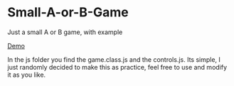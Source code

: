 # Small-A-or-B-Game
Just a small A or B game, with example

[Demo](https://akosnikhazy.github.io/Small-A-or-B-Game/)

In the js folder you find the game.class.js and the controls.js. Its simple, I just randomly decided to make this as practice, feel free to use and modify it as you like.
